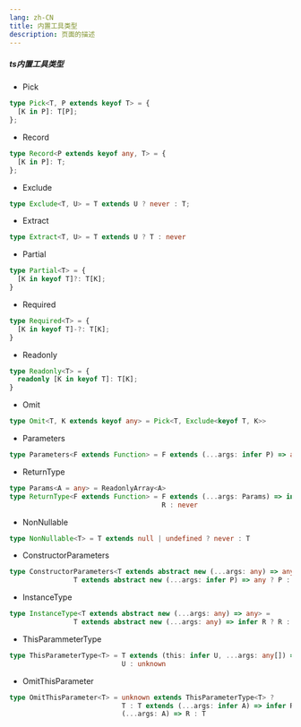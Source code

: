 ```yaml
---
lang: zh-CN
title: 内置工具类型
description: 页面的描述
---
```


##### ts内置工具类型

+ Pick
```ts
type Pick<T, P extends keyof T> = {
  [K in P]: T[P];
};
```

+ Record
```ts
type Record<P extends keyof any, T> = {
  [K in P]: T;
};
```

+ Exclude
```ts
type Exclude<T, U> = T extends U ? never : T;
```

+ Extract
```ts
type Extract<T, U> = T extends U ? T : never
```

+ Partial
```ts
type Partial<T> = {
  [K in keyof T]?: T[K];
}
```

+ Required
```ts
type Required<T> = {
  [K in keyof T]-?: T[K];
}
```

+ Readonly
```ts
type Readonly<T> = {
  readonly [K in keyof T]: T[K];
}
```

+ Omit
```ts
type Omit<T, K extends keyof any> = Pick<T, Exclude<keyof T, K>>
```

+ Parameters
```ts
type Parameters<F extends Function> = F extends (...args: infer P) => any ? P : never
```

+ ReturnType
```ts
type Params<A = any> = ReadonlyArray<A>
type ReturnType<F extends Function> = F extends (...args: Params) => infer R ? 
                                      R : never
```

+ NonNullable
```ts
type NonNullable<T> = T extends null | undefined ? never : T
```

+ ConstructorParameters
```ts
type ConstructorParameters<T extends abstract new (...args: any) => any> = 
                T extends abstract new (...args: infer P) => any ? P : never
```

+ InstanceType
```ts
type InstanceType<T extends abstract new (...args: any) => any> = 
                T extends abstract new (...args: any) => infer R ? R : any
```

+ ThisParammeterType
```ts
type ThisParameterType<T> = T extends (this: infer U, ...args: any[]) => any ? 
                            U : unknown
```

+ OmitThisParameter
```ts
type OmitThisParameter<T> = unknown extends ThisParameterType<T> ? 
                            T : T extends (...args: infer A) => infer R ? 
                            (...args: A) => R : T
```